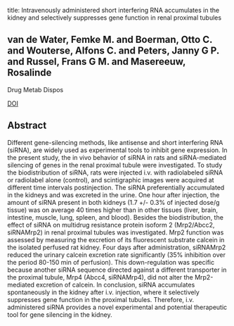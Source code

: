 title: Intravenously administered short interfering RNA accumulates in the kidney and selectively suppresses gene function in renal proximal tubules

## van de Water, Femke M. and Boerman, Otto C. and Wouterse, Alfons C. and Peters, Janny G P. and Russel, Frans G M. and Masereeuw, Rosalinde
Drug Metab Dispos

<a href="https://doi.org/10.1124/dmd.106.009555">DOI</a>

## Abstract
Different gene-silencing methods, like antisense and short interfering RNA (siRNA), are widely used as experimental tools to inhibit gene expression. In the present study, the in vivo behavior of siRNA in rats and siRNA-mediated silencing of genes in the renal proximal tubule were investigated. To study the biodistribution of siRNA, rats were injected i.v. with radiolabeled siRNA or radiolabel alone (control), and scintigraphic images were acquired at different time intervals postinjection. The siRNA preferentially accumulated in the kidneys and was excreted in the urine. One hour after injection, the amount of siRNA present in both kidneys (1.7 +/- 0.3% of injected dose/g tissue) was on average 40 times higher than in other tissues (liver, brain, intestine, muscle, lung, spleen, and blood). Besides the biodistribution, the effect of siRNA on multidrug resistance protein isoform 2 (Mrp2/Abcc2, siRNAMrp2) in renal proximal tubules was investigated. Mrp2 function was assessed by measuring the excretion of its fluorescent substrate calcein in the isolated perfused rat kidney. Four days after administration, siRNAMrp2 reduced the urinary calcein excretion rate significantly (35% inhibition over the period 80-150 min of perfusion). This down-regulation was specific because another siRNA sequence directed against a different transporter in the proximal tubule, Mrp4 (Abcc4, siRNAMrp4), did not alter the Mrp2-mediated excretion of calcein. In conclusion, siRNA accumulates spontaneously in the kidney after i.v. injection, where it selectively suppresses gene function in the proximal tubules. Therefore, i.v. administered siRNA provides a novel experimental and potential therapeutic tool for gene silencing in the kidney.

